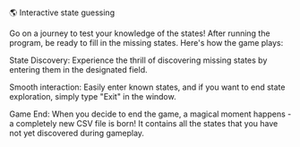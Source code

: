 🌎 Interactive state guessing

Go on a journey to test your knowledge of the states! After running the program, be ready to fill in the missing states. Here's how the game plays:

State Discovery: Experience the thrill of discovering missing states by entering them in the designated field.

Smooth interaction: Easily enter known states, and if you want to end state exploration, simply type "Exit" in the window.

Game End: When you decide to end the game, a magical moment happens - a completely new CSV file is born! It contains all the states that you have not yet discovered during gameplay.
